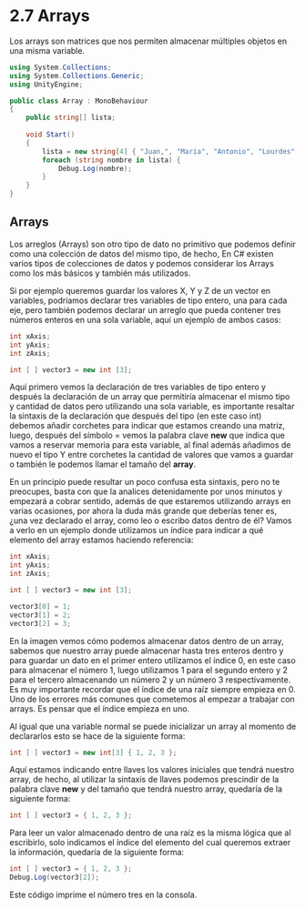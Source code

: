 # 2.7 Arrays

Los arrays son matrices que nos permiten almacenar múltiples objetos en una misma variable.

````C#
using System.Collections;
using System.Collections.Generic;
using UnityEngine;

public class Array : MonoBehaviour
{
    public string[] lista;
    
    void Start()
    {
        lista = new string[4] { "Juan,", "María", "Antonio", "Lourdes" };
        foreach (string nombre in lista) {
            Debug.Log(nombre);
        }
    }
}
````

## Arrays
Los arreglos (Arrays) son otro tipo de dato no primitivo que podemos definir como una colección de datos del mismo tipo, de hecho, En C# existen varios tipos de colecciones de datos y podemos considerar los Arrays como los más básicos y también más utilizados.

Si por ejemplo queremos guardar los valores X, Y y Z de un vector en variables, podríamos declarar tres variables de tipo entero, una para cada eje, pero también podemos declarar un arreglo que pueda contener tres números enteros en una sola variable, aquí un ejemplo de ambos casos:

````C#
int xAxis;
int yAxis;
int zAxis;

int [ ] vector3 = new int [3];
````

Aquí primero vemos la declaración de tres variables de tipo entero y después la declaración de un array que permitiría almacenar el mismo tipo y cantidad de datos pero utilizando una sola variable, es importante resaltar la sintaxis de la declaración que después del tipo (en este caso int) debemos añadir corchetes para indicar que estamos creando una matriz, luego, después del símbolo = vemos la palabra clave **new** que indica que vamos a reservar memoria para esta variable, al final además añadimos de nuevo el tipo Y entre corchetes la cantidad de valores que vamos a guardar o también le podemos llamar el tamaño del **array**.

En un principio puede resultar un poco confusa esta sintaxis, pero no te preocupes, basta con que la analices detenidamente por unos minutos y empezará a cobrar sentido, además de que estaremos utilizando arrays en varias ocasiones, por ahora la duda más grande que deberías tener es, ¿una vez declarado el array, como leo o escribo datos dentro de él? Vamos a verlo en un ejemplo donde utilizamos un índice para indicar a qué elemento del array estamos haciendo referencia:

````C#
int xAxis;
int yAxis;
int zAxis;

int [ ] vector3 = new int [3];

vector3[0] = 1;
vector3[1] = 2;
vector3[2] = 3;
````

En la imagen vemos cómo podemos almacenar datos dentro de un array, sabemos que nuestro array puede almacenar hasta tres enteros dentro y para guardar un dato en el primer entero utilizamos el índice 0, en este caso para almacenar el número 1, luego utilizamos 1 para el segundo entero y 2 para el tercero almacenando un número 2 y un número 3 respectivamente. Es muy importante recordar que el índice de una raíz siempre empieza en 0. Uno de los errores más comunes que cometemos al empezar a trabajar con arrays. Es pensar que el índice empieza en uno.

Al igual que una variable normal se puede inicializar un array al momento de declararlos esto se hace de la siguiente forma:

````C#
int [ ] vector3 = new int[3] { 1, 2, 3 };
````

Aquí estamos indicando entre llaves los valores iniciales que tendrá nuestro array, de hecho, al utilizar la sintaxis de llaves podemos prescindir de la palabra clave **new** y del tamaño que tendrá nuestro array, quedaría de la siguiente forma:

````C#
int [ ] vector3 = { 1, 2, 3 };
````

Para leer un valor almacenado dentro de una raíz es la misma lógica que al escribirlo, solo indicamos el índice del elemento del cual queremos extraer la información, quedaría de la siguiente forma:

````C#
int [ ] vector3 = { 1, 2, 3 };
Debug.Log(vector3[2]);
````
Este código imprime el número tres en la consola.



